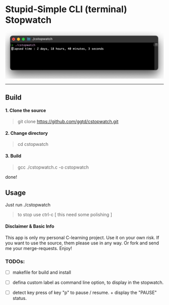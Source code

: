 # Stupid-Simple CLI (terminal) Stopwatch


![screenshot](./images/screenshot.png)

---

## Build

#### 1. Clone the source
> git clone https://github.com/ggtd/cstopwatch.git

#### 2. Change directory
> cd cstopwatch

#### 3. Build
> gcc ./cstopwatch.c -o cstopwatch

done!

## Usage

Just run ./cstopwatch

> to stop use ctrl-c [ this need some polishing ]


#### Disclaimer & Basic Info
This app is only my personal C-learning project. Use it on your own risk. If you want to use the source, them please use in any way. Or fork and send me your merge-requests.
Enjoy!


### TODOs:
- [ ] makefile for build and install
- [ ] defina custom label as command line option, to display in the stopwatch.
- [ ] detect key press of key "p" to pause / resume. + display the "PAUSE" status.


